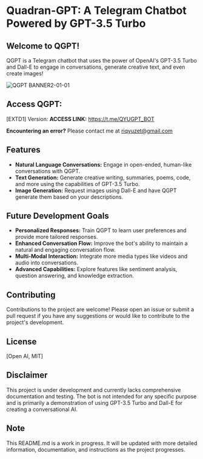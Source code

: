 # Quadran-GPT: A Telegram Chatbot Powered by GPT-3.5 Turbo 

## Welcome to QGPT! 

QGPT is a Telegram chatbot that uses the power of OpenAI's GPT-3.5 Turbo and Dall-E to engage in conversations, generate creative text, and even create images! 

![QGPT BANNER2-01-01](https://github.com/Qyuzet/Quadran-GPT/assets/93258081/7886bd6f-6f5f-40a0-abf0-2ef7dc043a9b)

## Access QGPT: 

[EXTD1] Version:
**ACCESS LINK:** https://t.me/QYUGPT_BOT

**Encountering an error?** Please contact me at riqyuzet@gmail.com 

## Features

* **Natural Language Conversations:**  Engage in open-ended, human-like conversations with QGPT.
* **Text Generation:**  Generate creative writing, summaries, poems, code, and more using the capabilities of GPT-3.5 Turbo.
* **Image Generation:**  Request images using Dall-E and have QGPT generate them based on your descriptions.

## Future Development Goals

* **Personalized Responses:** Train QGPT to learn user preferences and provide more tailored responses. 
* **Enhanced Conversation Flow:** Improve the bot's ability to maintain a natural and engaging conversation flow.
* **Multi-Modal Interaction:**  Integrate more media types like videos and audio into conversations.
* **Advanced Capabilities:** Explore features like sentiment analysis, question answering, and knowledge extraction.

## Contributing

Contributions to the project are welcome!  Please open an issue or submit a pull request if you have any suggestions or would like to contribute to the project's development. 

## License

[Open AI, MIT]

## Disclaimer

This project is under development and currently lacks comprehensive documentation and testing. The bot is not intended for any specific purpose and is primarily a demonstration of using GPT-3.5 Turbo and Dall-E for creating a conversational AI.

## Note

This README.md is a work in progress. It will be updated with more detailed information, documentation, and instructions as the project progresses. 
